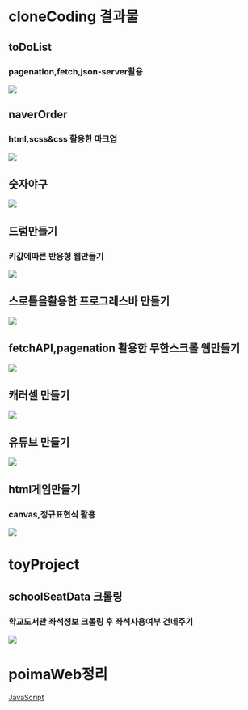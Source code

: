 # cloneCoding 결과물
## toDoList
### pagenation,fetch,json-server활용
![](./cloneCoding/toDoList/assets/images/result.gif)

## naverOrder
### html,scss&css 활용한 마크업
![](./cloneCoding/NaverOrder/result/result.gif)

## 숫자야구
![](./cloneCoding/bulls%20and%20cows/assets/images/result.gif)

## 드럼만들기
### 키값에따른 반응형 웹만들기
![](./cloneCoding/Drum/assets/images/result.gif)

## 스로틀을활용한 프로그레스바 만들기
![](./cloneCoding/progressbar/assets/images/result.gif)

## fetchAPI,pagenation 활용한 무한스크롤 웹만들기
![](./cloneCoding/infinityScroll/assets/images/result.gif)

## 캐러셀 만들기
![](./cloneCoding/carousel/assets/images/result.gif)

## 유튜브 만들기
![](./cloneCoding/youtube/assets/images/result.gif)

## html게임만들기
### canvas,정규표현식 활용
![](./cloneCoding/htmlGame//assets/images/result.gif)


# toyProject
## schoolSeatData 크롤링
### 학교도서관 좌석정보 크롤링 후 좌석사용여부 건네주기
![](./toyproject/schoolSeatCrawling/result/crawlingResult.png)


# poimaWeb정리
[JavaScript](https://github.com/youngduck/WebStudy/blob/main/poimaweb/javascript/README.md)